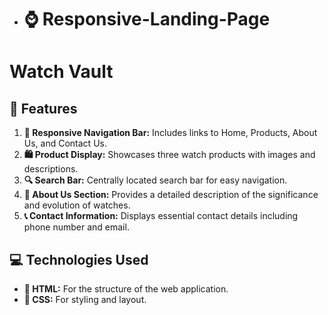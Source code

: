 - # ⌚ Responsive-Landing-Page
# Watch Vault

## 🌟 Features

1. **🔗 Responsive Navigation Bar:** Includes links to Home, Products, About Us, and Contact Us.
2. **🛍️ Product Display:** Showcases three watch products with images and descriptions.
3. **🔍 Search Bar:** Centrally located search bar for easy navigation.
4. **📜 About Us Section:** Provides a detailed description of the significance and evolution of watches.
5. **📞 Contact Information:** Displays essential contact details including phone number and email.

## 💻 Technologies Used

- **📝 HTML:** For the structure of the web application.
- **🎨 CSS:** For styling and layout.


